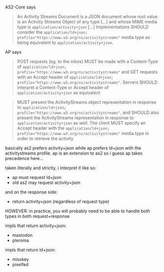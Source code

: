 AS2-Core says

> An Activity Streams Document is a JSON document whose root value is an Activity Streams Object of any type [...] and whose MIME media type is `application/activity+json` [...] Implementations SHOULD consider the `application/ld+json; profile="https://www.w3.org/ns/activitystreams"` media type as being equivalent to `application/activity+json`.

AP says

> POST requests (eg. to the inbox) MUST be made with a Content-Type of `application/ld+json; profile="https://www.w3.org/ns/activitystreams"` and GET requests with an Accept header of `application/ld+json; profile="https://www.w3.org/ns/activitystreams"`. Servers SHOULD interpret a Content-Type or Accept header of `application/activity+json` as equivalent

> MUST present the ActivityStreams object representation in response to `application/ld+json; profile="https://www.w3.org/ns/activitystreams"`, and SHOULD also present the ActivityStreams representation in response to `application/activity+json` as well. The client MUST specify an Accept header with the `application/ld+json; profile="https://www.w3.org/ns/activitystreams"` media type in order to retrieve the activity

basically as2 prefers activity+json while ap prefers ld+json with the activitystreams profile. ap is an extension to as2 so i guess ap takes precedence here...

taken literally and strictly, i interpret it like so:

- ap must request ld+json
- old as2 may request activity+json

and on the response side:

- return activity+json (regardless of request type)

HOWEVER: in practice, you will probably need to be able to handle both types in both request+response

impls that return activity+json:

- mastodon
- pleroma

impls that return ld+json:

- misskey
- pixelfed